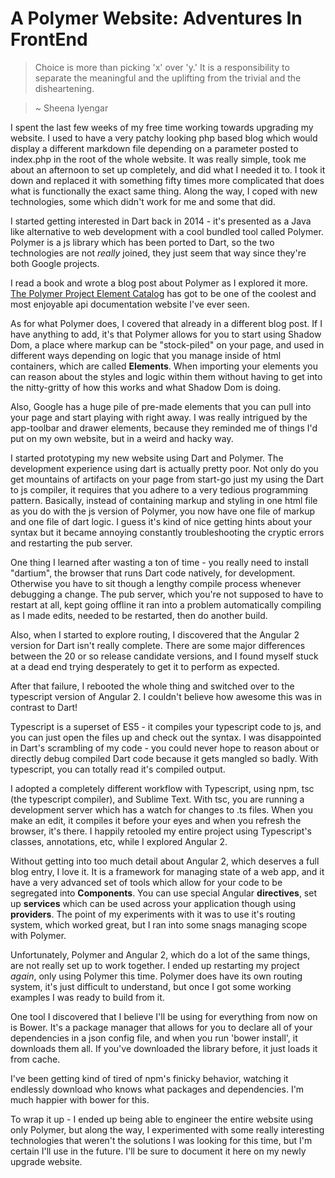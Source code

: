 # A Polymer Website: Adventures In FrontEnd

> Choice is more than picking 'x' over 'y.' It is a responsibility to separate the meaningful and the uplifting from the trivial and the disheartening.

> ~ Sheena Iyengar

I spent the last few weeks of my free time working towards upgrading my website. I used to have a very patchy looking php based blog which would display a different markdown file depending on a parameter posted to index.php in the root of the whole website. It was really simple, took me about an afternoon to set up completely, and did what I needed it to. I took it down and replaced it with something fifty times more complicated that does what is functionally the exact same thing. Along the way, I coped with new technologies, some which didn't work for me and some that did.

I started getting interested in Dart back in 2014 - it's presented as a Java like alternative to web development with a cool bundled tool called Polymer. Polymer is a js library which has been ported to Dart, so the two technologies are not *really* joined, they just seem that way since they're both Google projects.

I read a book and wrote a blog post about Polymer as I explored it more. [The Polymer Project Element Catalog](https://elements.polymer-project.org/) has got to be one of the coolest and most enjoyable api documentation website I've ever seen.

As for what Polymer does, I covered that already in a different blog post. If I have anything to add, it's that Polymer allows for you to start using Shadow Dom, a place where markup can be "stock-piled" on your page, and used in different ways depending on logic that you manage inside of html containers, which are called **Elements**. When importing your elements you can reason about the styles and logic within them without having to get into the nitty-gritty of how this works and what Shadow Dom is doing. 

Also, Google has a huge pile of pre-made elements that you can pull into your page and start playing with right away. I was really intrigued by the app-toolbar and drawer elements, because they reminded me of things I'd put on my own website, but in a weird and hacky way.

I started prototyping my new website using Dart and Polymer. The development experience using dart is actually pretty poor. Not only do you get mountains of artifacts on your page from start-go just my using the Dart to js compiler, it requires that you adhere to a very tedious programming pattern. Basically, instead of containing markup and styling in one html file as you do with the js version of Polymer, you now have one file of markup and one file of dart logic. I guess it's kind of nice getting hints about your syntax but it became annoying constantly troubleshooting the cryptic errors and restarting the pub server. 

One thing I learned after wasting a ton of time - you really need to install "dartium", the browser that runs Dart code natively, for development. Otherwise you have to sit though a lengthy compile process whenever debugging a change. The pub server, which you're not supposed to have to restart at all, kept going offline it ran into a problem automatically compiling as I made edits, needed to be restarted, then do another build.

Also, when I started to explore routing, I discovered that the Angular 2 version for Dart isn't really complete. There are some major differences between the 20 or so release candidate versions, and I found myself stuck at a dead end trying desperately to get it to perform as expected.

After that failure, I rebooted the whole thing and switched over to the typescript version of Angular 2. I couldn't believe how awesome this was in contrast to Dart!

Typescript is a superset of ES5 - it compiles your typescript code to js, and you can just open the files up and check out the syntax. I was disappointed in Dart's scrambling of my code - you could never hope to reason about or directly debug compiled Dart code because it gets mangled so badly. With typescript, you can totally read it's compiled output.

I adopted a completely different workflow with Typescript, using npm, tsc (the typescript compiler), and Sublime Text. With tsc, you are running a development server which has a watch for changes to .ts files. When you make an edit, it compiles it before your eyes and when you refresh the browser, it's there. I happily retooled my entire project using Typescript's classes, annotations, etc, while I explored Angular 2.

Without getting into too much detail about Angular 2, which deserves a full blog entry, I love it. It is a framework for managing state of a web app, and it have a very advanced set of tools which allow for your code to be segregated into **Components**. You can use special Angular **directives**, set up **services** which can be used across your application though using **providers**. The point of my experiments with it was to use it's routing system, which worked great, but I ran into some snags managing scope with Polymer.

Unfortunately, Polymer and Angular 2, which do a lot of the same things, are not really set up to work together. I ended up restarting my project *again*, only using Polymer this time. Polymer does have its own routing system, it's just difficult to understand, but once I got some working examples I was ready to build from it.

One tool I discovered that I believe I'll be using for everything from now on is Bower. It's a package manager that allows for you to declare all of your dependencies in a json config file, and when you run 'bower install', it downloads them all. If you've downloaded the library before, it just loads it from cache.

I've been getting kind of tired of npm's finicky behavior, watching it endlessly download who knows what packages and dependencies. I'm much happier with bower for this.

To wrap it up - I ended up being able to engineer the entire website using only Polymer, but along the way, I experimented with some really interesting technologies that weren't the solutions I was looking for this time, but I'm certain I'll use in the future. I'll be sure to document it here on my newly upgrade website.
